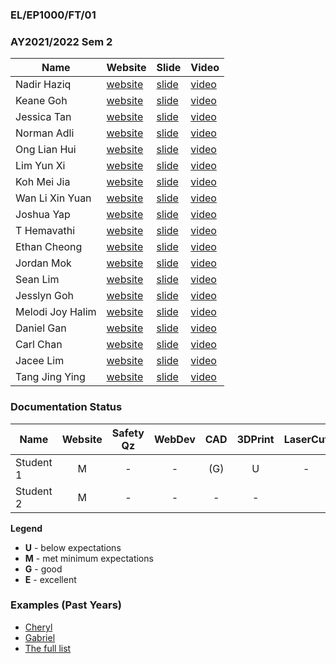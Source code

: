 ### EL/EP1000/FT/01
### AY2021/2022 Sem 2

| Name | Website | Slide | Video |
| ---- | ------- | ----- | ----- |
| Nadir Haziq | [website](https://nadirhaziq.github.io/DFABAY2021/) | [slide](https://nadirhaziq.github.io/DFABAY2021/presentation.png) | [video](https://nadirhaziq.github.io/DFABAY2021/presentation.mp4)
| Keane Goh | [website](https://keanegoh1.github.io/keanegoh1.github.io-DFAB/) | [slide](https://keanegoh1.github.io/keanegoh1.github.io-DFAB/presentation.png) | [video](https://keanegoh1.github.io/keanegoh1.github.io-DFAB/presentation.mp4)
| Jessica Tan | [website](https://jessicaaxtan.github.io/Webpage/) | [slide](https://jessicaaxtan.github.io/Webpage/presentation.png) | [video](https://jessicaaxtan.github.io/Webpage/presentation.mp4)
| Norman Adli | [website](https://normanramli.github.io/EP1000-NormanRamli-Site/) | [slide](https://normanramli.github.io/EP1000-NormanRamli-Site/presentation.png) | [video](https://normanramli.github.io/EP1000-NormanRamli-Site/presentation.mp4)
| Ong Lian Hui | [website](https://onglianhui.github.io/DFab_Elective/) | [slide](https://onglianhui.github.io/DFab_Elective/presentation.png) | [video](https://onglianhui.github.io/DFab_Elective/presentation.mp4)
| Lim Yun Xi | [website](https://brandodado14.github.io/) | [slide](https://brandodado14.github.io/presentation.png) | [video](https://brandodado14.github.io/presentation.mp4)
| Koh Mei Jia | [website](https://meijiakoh.github.io/dfab/) | [slide](https://meijiakoh.github.io/dfab/presentation.png) | [video](https://meijiakoh.github.io/dfab/presentation.mp4)
| Wan Li Xin Yuan | [website](https://xyzdesign.github.io/dfab-2021/) | [slide](https://xyzdesign.github.io/dfab-2021/presentation.png) | [video](https://xyzdesign.github.io/dfab-2021/presentation.mp4)
| Joshua Yap | [website](https://joshuaofsg03.github.io/website-fab/allFolder/html/index.html) | [slide](https://joshuaofsg03.github.io/website-fab/presentation.png) | [video](https://joshuaofsg03.github.io/website-fab/presentation.mp4)
| T Hemavathi | [website](https://h-e-m-a.github.io/new/) | [slide](https://h-e-m-a.github.io/new/presentation.png) | [video](https://h-e-m-a.github.io/new/presentation.mp4)
| Ethan Cheong | [website](https://ethanchl.github.io/dfab-21s2/) | [slide](https://ethanchl.github.io/dfab-21s2/presentation.png) | [video](https://ethanchl.github.io/dfab-21s2/presentation.mp4)
| Jordan Mok | [website](https://yeboimok.github.io/digifab-2019686/) | [slide](https://yeboimok.github.io/digifab-2019686/presentation.png) | [video](https://yeboimok.github.io/digifab-2019686/presentation.mp4)
| Sean Lim | [website](https://aaaaaaaaaaaaaaaaaaaaaahh.github.io/HTML-Project/) | [slide](https://aaaaaaaaaaaaaaaaaaaaaahh.github.io/HTML-Project/presentation.png) | [video](https://aaaaaaaaaaaaaaaaaaaaaahh.github.io/HTML-Project/presentation.mp4)
| Jesslyn Goh | [website](https://cvkmnstr.github.io/dfab21s2/) | [slide](https://cvkmnstr.github.io/dfab21s2/presentation.png) | [video](https://cvkmnstr.github.io/dfab21s2/presentation.mp4)
| Melodi Joy Halim | [website](https://tsuisutes1mp.github.io/dfab-ay2021-s2-project/) | [slide](https://tsuisutes1mp.github.io/dfab-ay2021-s2-project/presentation.png) | [video](https://tsuisutes1mp.github.io/dfab-ay2021-s2-project/presentation.mp4)
| Daniel Gan | [website](https://dangan552.github.io/Digital-Fabrication-Prototyping-Fundementals/files/index.html) | [slide](https://dangan552.github.io/Digital-Fabrication-Prototyping-Fundementals/presentation.png) | [video](https://dangan552.github.io/Digital-Fabrication-Prototyping-Fundementals/presentation.mp4)
| Carl Chan | [website](https://cchan6969.github.io/Dfab-AY21-22S2-Chan-Carl/) | [slide](https://cchan6969.github.io/Dfab-AY21-22S2-Chan-Carl/presentation.png) | [video](presentation.mp4)
| Jacee Lim | [website](https://ja-cee.github.io/ep-100/) | [slide](https://ja-cee.github.io/ep-100/presentation.png) | [video](https://ja-cee.github.io/ep-100/presentation.mp4)
| Tang Jing Ying | [website](https://jayewhy.github.io/Jys-FABLAB/) | [slide](https://jayewhy.github.io/Jys-FABLAB/presentation.png) | [video](https://jayewhy.github.io/Jys-FABLAB/presentation.mp4)

### Documentation Status

| Name | Website | Safety Qz | WebDev | CAD | 3DPrint | LaserCut | EmbPrg | FProj |
| ---- | :-: | :-: | :-: | :-: | :-: | :-: | :-: | :-: |
| Student 1 | M | - | - | (G) | U | - |
| Student 2 | M | - | - | - | - |


**Legend**
- **U** - below expectations<br>
- **M** - met minimum expectations<br>
- **G** - good<br>
- **E** - excellent<br>

### Examples (Past Years)
- [Cheryl](http://chwnzyl.github.io/DFAB/home)
- [Gabriel](https://gabriel-as.github.io/EP1000-SP/main.html)
- [The full list](../2020-S1/ep1000_ay20s1_gp2.md)
